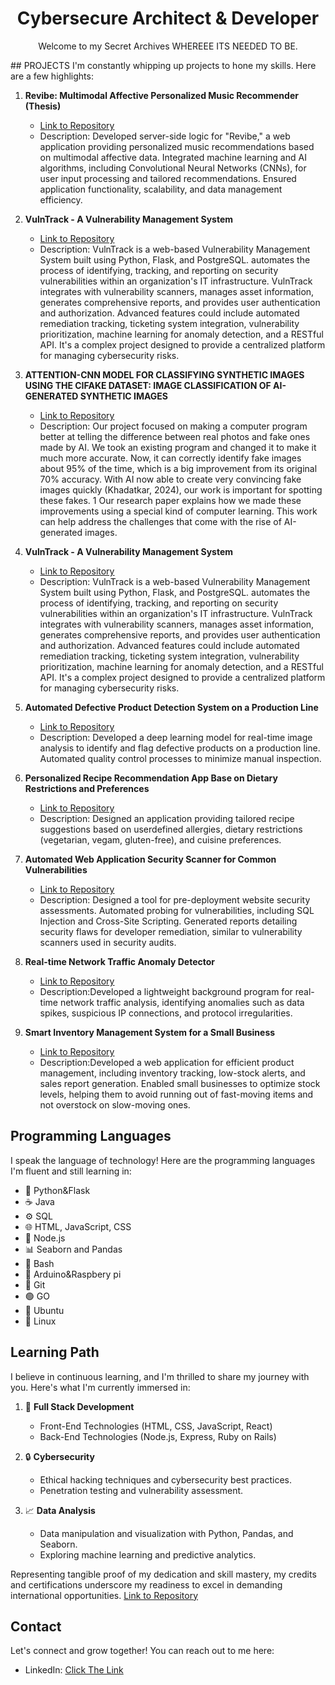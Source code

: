 <!-- PROJECT TITLE -->
<h1 align="center">Cybersecure Architect & Developer </h1>

<!-- PROJECT DESCRIPTION -->
<p align="center">
  Welcome to my Secret Archives WHEREEE ITS NEEDED TO BE.
</p
<!-- PROJECTS -->
## PROJECTS
I'm constantly whipping up projects to hone my skills. Here are a few highlights:

1. **Revibe: Multimodal Affective Personalized Music Recommender (Thesis)**
   - [Link to Repository](link_to_repository_here)
   - Description: Developed server-side logic for "Revibe," a web application providing personalized music recommendations based on multimodal affective data. Integrated machine learning and AI algorithms, including Convolutional Neural Networks (CNNs), for user input processing and tailored recommendations. Ensured application functionality, scalability, and data management efficiency.
     
1. **VulnTrack - A Vulnerability Management System**
   - [Link to Repository](link_to_repository_here)
   - Description: VulnTrack is a web-based Vulnerability Management System built using Python, Flask, and PostgreSQL. automates the process of identifying, tracking, and reporting on security vulnerabilities within an organization's IT infrastructure. VulnTrack integrates with vulnerability scanners, manages asset information, generates comprehensive reports, and provides user authentication and authorization. Advanced features could include automated remediation tracking, ticketing system integration, vulnerability prioritization, machine learning for anomaly detection, and a RESTful API. It's a complex project designed to provide a centralized platform for managing cybersecurity risks.

1. **ATTENTION-CNN MODEL FOR CLASSIFYING SYNTHETIC IMAGES USING THE CIFAKE DATASET: IMAGE CLASSIFICATION OF AI-GENERATED SYNTHETIC IMAGES**
   - [Link to Repository](link_to_repository_here)
   - Description: Our project focused on making a computer program better at telling the difference between real photos and fake ones made by AI. We took an existing program and changed it to make it much more accurate. Now, it can correctly identify fake images about 95% of the time, which is a big improvement from its original 70% accuracy.
With AI now able to create very convincing fake images quickly (Khadatkar, 2024), our work is important for spotting these fakes. 1 Our research paper explains how we made these improvements using a special kind of computer learning. This work can help address the challenges that come with the rise of AI-generated images.

1. **VulnTrack - A Vulnerability Management System**
   - [Link to Repository](link_to_repository_here)
   - Description: VulnTrack is a web-based Vulnerability Management System built using Python, Flask, and PostgreSQL. automates the process of identifying, tracking, and reporting on security vulnerabilities within an organization's IT infrastructure. VulnTrack integrates with vulnerability scanners, manages asset information, generates comprehensive reports, and provides user authentication and authorization. Advanced features could include automated remediation tracking, ticketing system integration, vulnerability prioritization, machine learning for anomaly detection, and a RESTful API. It's a complex project designed to provide a centralized platform for managing cybersecurity risks.

1. **Automated Defective Product Detection System on a Production Line**
   - [Link to Repository](link_to_repository_here)
   - Description: Developed a deep learning model for real-time image analysis to identify and flag defective products on a production line. Automated quality control processes to minimize manual inspection.

1. **Personalized Recipe Recommendation App Base on Dietary Restrictions and Preferences**
   - [Link to Repository](link_to_repository_here)
   - Description: Designed an application providing tailored recipe suggestions based on userdefined allergies, dietary restrictions (vegetarian, vegam, gluten-free), and cuisine
preferences.

1. **Automated Web Application Security Scanner for Common Vulnerabilities**
   - [Link to Repository](link_to_repository_here)
   - Description: Designed a tool for pre-deployment website security assessments. Automated probing for vulnerabilities, including SQL Injection and Cross-Site Scripting. Generated reports detailing security flaws for developer remediation, similar to vulnerability scanners used in security audits.

1. **Real-time Network Traffic Anomaly Detector**
   - [Link to Repository](link_to_repository_here)
   - Description:Developed a lightweight background program for real-time network traffic analysis, identifying anomalies such as data spikes, suspicious IP connections,
and protocol irregularities.

1. **Smart Inventory Management System for a Small Business**
   - [Link to Repository](link_to_repository_here)
   - Description:Developed a web application for efficient product management, including inventory tracking, low-stock alerts, and sales report generation. Enabled small businesses to optimize stock levels, helping them to avoid running out of fast-moving items and not overstock on slow-moving ones.


<!-- PROGRAMMING LANGUAGES -->
## Programming Languages
I speak the language of technology! Here are the programming languages I'm fluent and still learning in:

* 🐍 Python&Flask
* ☕ Java
* ⚙️ SQL                                                                                                         
* 🌐 HTML, JavaScript, CSS                                                                                        
* 🧩 Node.js                                                    
* 📊 Seaborn and Pandas
* 🐚 Bash
* 🤖 Arduino&Raspbery pi
* 🌲 Git
* 🟢 GO
* 🐧 Ubuntu
* 🐧 Linux

<!-- LEARNING PATH -->
## Learning Path
I believe in continuous learning, and I'm thrilled to share my journey with you. Here's what I'm currently immersed in:

1. 🚀 **Full Stack Development**
   - Front-End Technologies (HTML, CSS, JavaScript, React)
   - Back-End Technologies (Node.js, Express, Ruby on Rails)

2. 🔒 **Cybersecurity**
   - Ethical hacking techniques and cybersecurity best practices.
   - Penetration testing and vulnerability assessment.

3. 📈 **Data Analysis**
   - Data manipulation and visualization with Python, Pandas, and Seaborn.
   - Exploring machine learning and predictive analytics.

<!-- LEARNING PATH -->
Representing tangible proof of my dedication and skill mastery, my credits and certifications underscore my readiness to excel in demanding international opportunities.
 [Link to Repository](https://github.com/StMatthew/Certificates-and-Credibility-of-Matthew-Reniva/tree/master/Certificates)
<!-- CONTACT -->
## Contact
Let's connect and grow together! You can reach out to me here:

- LinkedIn: [Click The Link](https://www.linkedin.com/in/matthew-silvino-988a03228/)

